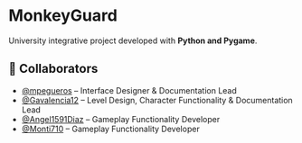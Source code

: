 # MonkeyGuard

University integrative project developed with **Python and Pygame**.

## 🤝 Collaborators
- [@mpegueros](https://github.com/mpegueros) – Interface Designer & Documentation Lead  
- [@Gavalencia12](https://github.com/Gavalencia12) – Level Design, Character Functionality & Documentation Lead
- [@Angel1591Diaz](https://github.com/Angel591Diaz) – Gameplay Functionality Developer
- [@Monti710](https://github.com/Monti710) – Gameplay Functionality Developer

